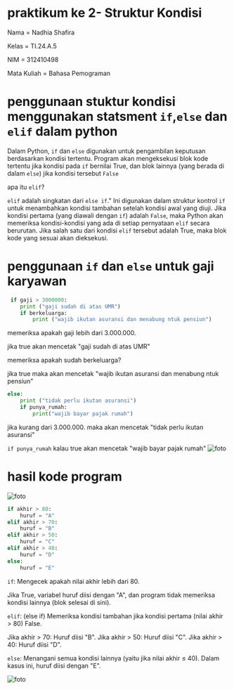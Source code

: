 # praktikum ke 2- Struktur Kondisi

Nama = Nadhia Shafira

Kelas = TI.24.A.5

NIM = 312410498

Mata Kuliah = Bahasa Pemograman

# penggunaan stuktur kondisi menggunakan statsment ```if```,```else``` dan ```elif``` dalam python

Dalam Python, ```if``` dan ```else``` digunakan untuk pengambilan keputusan berdasarkan kondisi tertentu. Program akan mengeksekusi blok kode tertentu jika kondisi pada ```if``` bernilai True, dan blok lainnya (yang berada di dalam ```else```) jika kondisi tersebut ```False```

apa itu ```elif```?

```elif``` adalah singkatan dari ```else if```." Ini digunakan dalam struktur kontrol ```if``` untuk menambahkan kondisi tambahan setelah kondisi awal yang diuji. Jika kondisi pertama (yang diawali dengan ```if```) adalah ```False```, maka Python akan memeriksa kondisi-kondisi yang ada di setiap pernyataan ```elif``` secara berurutan. Jika salah satu dari kondisi ```elif``` tersebut adalah True, maka blok kode yang sesuai akan dieksekusi.

# penggunaan ```if``` dan ```else``` untuk gaji karyawan

```python
 if gaji > 3000000:
    print ("gaji sudah di atas UMR")
    if berkeluarga:
        print ("wajib ikutan asuransi dan menabung ntuk pensiun")
```

 memeriksa apakah gaji lebih dari 3.000.000.

jika true akan mencetak "gaji sudah di atas UMR"

memeriksa apakah sudah berkeluarga?

jika true maka akan mencetak "wajib ikutan asuransi dan menabung ntuk pensiun"

```python
else:
    print ("tidak perlu ikutan asuransi")
    if punya_rumah:
        print("wajib bayar pajak rumah")
```
        
jika kurang dari 3.000.000. maka akan mencetak "tidak perlu ikutan asuransi"

```if punya_rumah``` kalau true akan mencetak "wajib bayar pajak rumah"
![foto](https://github.com/NadhiaShafira/Flowchart-/blob/817be615a1aa2c25fa9b75c485c3852a066181d6/gmbr%201%20tgs%20flwchrt.jpg)
# hasil kode program

![foto](https://github.com/NadhiaShafira/Flowchart-/blob/31b9b5d1e07e425a0aed69ab5fec6af14689aea2/Screenshot%202024-10-28%20232514.png)

```python
if akhir > 80:
    huruf = "A"
elif akhir > 70:
    huruf = "B"
elif akhir > 50:
    huruf = "C"
elif akhir > 40:
    huruf = "D"
else:
    huruf = "E"
```
```if```: Mengecek apakah nilai akhir lebih dari 80.

Jika True, variabel huruf diisi dengan "A", dan program tidak memeriksa kondisi lainnya (blok selesai di sini).

```elif```: (else if) Memeriksa kondisi tambahan jika kondisi pertama (nilai akhir > 80) False.

Jika akhir > 70: Huruf diisi "B". Jika akhir > 50: Huruf diisi "C". Jika akhir > 40: Huruf diisi "D".

```else```: Menangani semua kondisi lainnya (yaitu jika nilai akhir ≤ 40). Dalam kasus ini, huruf diisi dengan "E".

![foto](https://github.com/NadhiaShafira/Flowchart-/blob/9a78ca04ea2b8e1637b54113af450ea7ded92882/flowchart%20nilai.jpg)
